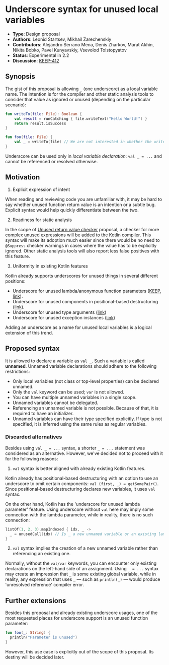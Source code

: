 # Underscore syntax for unused local variables

* **Type**: Design proposal
* **Authors**: Leonid Startsev, Mikhail Zarechenskiy
* **Contributors**: Alejandro Serrano Mena, Denis Zharkov, Marat Akhin, Nikita Bobko, Pavel Kunyavskiy, Vsevolod Tolstopyatov
* **Status**: Experimental in 2.2
* **Discussion**: [KEEP-412](https://github.com/Kotlin/KEEP/issues/412)

## Synopsis

The gist of this proposal is allowing `_` (one underscore) as a local variable name.
The intention is for the compiler and other static analysis tools to consider that value
as ignored or unused (depending on the particular scenario):

```kotlin
fun writeTo(file: File): Boolean {
    val result = runCatching { file.writeText("Hello World!") }
    return result.isSuccess
}

fun foo(file: File) {
    val _ = writeTo(file) // We are not interested in whether the write operation was successful
}
```

Underscore can be used only in *local variable declaration*: `val _ = ...` and cannot be referenced or resolved otherwise.

## Motivation

1. Explicit expression of intent

When reading and reviewing code you are unfamiliar with, it may be hard to say whether unused function return value is an intention or a subtle bug.
Explicit syntax would help quickly differentiate between the two.

2. Readiness for static analysis

In the scope of [Unused return value checker](unused-return-value-checker.md) proposal, a checker for more complex unused expressions will be added to the Kotlin compiler.
This syntax will make its adoption much easier since there would be no need to `@Suppress` checker warnings in cases where the value has to be explicitly ignored.
Other static analysis tools will also report less false positives with this feature.

3. Uniformity in existing Kotlin features

Kotlin already supports underscores for unused things in several different positions:

* Underscore for unused lambda/anonymous function parameters ([KEEP](underscore-for-unused-parameters.md), [link](https://kotlinlang.org/docs/lambdas.html#underscore-for-unused-variables)).
* Underscore for unused components in positional-based destructuring ([link](https://kotlinlang.org/docs/destructuring-declarations.html)).
* Underscore for unused type arguments ([link](https://kotlinlang.org/docs/generics.html#underscore-operator-for-type-arguments))
* Underscore for unused exception instances ([link](https://youtrack.jetbrains.com/issue/KT-31567))

Adding an underscore as a name for unused local variables is a logical extension of this trend.

## Proposed syntax

It is allowed to declare a variable as `val _`. Such a variable is called **unnamed**.
Unnamed variable declarations should adhere to the following restrictions:

* Only local variables (not class or top-level properties) can be declared unnamed.
* Only the `val` keyword can be used; `var` is not allowed.
* You can have multiple unnamed variables in a single scope.
* Unnamed variables cannot be delegated.
* Referencing an unnamed variable is not possible. Because of that, it is required to have an initializer.
* Unnamed variables can have their type specified explicitly. If type is not specified, it is inferred using the same rules as regular variables.

### Discarded alternatives

Besides using `val _ = ...` syntax, a shorter `_ = ...` statement was considered as an alternative.
However, we've decided not to proceed with it for the following reasons:

1. `val` syntax is better aligned with already existing Kotlin features.

Kotlin already has positional-based destructuring with an option to use an underscore to omit certain components: `val (first, _) = getSomePair()`. Since positional-based destructuring declares new variables, it uses `val` syntax.

On the other hand, Kotlin has the 'underscore for unused lambda parameter' feature. Using underscore without `val` here may imply some connection with the lambda parameter, while in reality, there is no such connection:

```kotlin
listOf(1, 2, 3).mapIndexed { idx, _ ->
  _ = unusedCall(idx) // Is _ a new unnamed variable or an existing lambda parameter?
}
```

2. `val` syntax implies the creation of a new unnamed variable rather than referencing an existing one.

Normally, without the `val/var` keywords, you can encounter only existing declarations on the left-hand side of an assignment.
Using `_ = ...` syntax may create an impression that `_` is some existing global variable, while in reality, any expression that uses `_` — such as `println(_)` — would produce 'unresolved reference' compiler error.

## Further extensions

Besides this proposal and already existing underscore usages, one of the most requested places for underscore support is an unused function parameter:

```kotlin
fun foo(_: String) {
  println("Parameter is unused")
}
```

However, this use case is explicitly out of the scope of this proposal.
Its destiny will be decided later.
